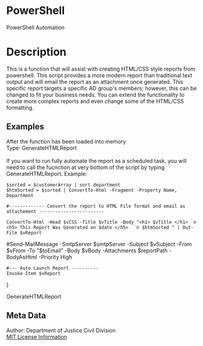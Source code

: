 # PowerShell
PowerShell Automation


<h1> Description </h1>
<p> This is a function that will assist with creating HTML/CSS style reports from powershell. This script provides a more modern report than traditional text output and will email the report as an attachment once generated. This specific report targets a specific AD group's members; however, this can be changed to fit your business needs. You can extend the functionality to create more complex reports and even change some of the HTML/CSS formatting. 
 </p>

<h2> Examples </h2>
<p> After the function has been loaded into memory </br>
Type: GenerateHTMLReport <AD Group Name> </br> </br>
If you want to run fully automate the report as a scheduled task, you will need to call the fucnction at very bottom of the script by typing GenerateHTMLReport. Example: 

    $sorted = $customerArray | sort department
    $htmSorted = $sorted | ConvertTo-Html -Fragment -Property Name, Department 
    
    #------------- Convert the report to HTML File format and email as attachement ------------------------

    ConvertTo-Html -Head $vCSS -Title $vTitle -Body "<h1> $vTitle </h1> `n <h5> This Report Was Generated on $date </h5>  `n $htmSorted " | Out-File $vReport
   #Send-MailMessage -SmtpServer $smtpServer -Subject $vSubject -From $vFrom -To "$toEmail" -Body $vBody -Attachments $reportPath  -BodyAsHtml -Priority High
   
    #--- Auto Launch Report ----------
    Invoke-Item $vReport
 
}

GenerateHTMLReport

</p> 

<h2> Meta Data </h2>
Author: Department of Justice Civil Division </br>
<a href="https://github.com/DojCivil/PowerShell"> MIT License Information </a>





